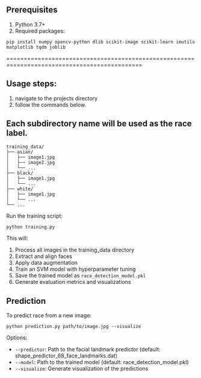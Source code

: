## Prerequisites

1. Python 3.7+
2. Required packages:

```pip install numpy opencv-python dlib scikit-image scikit-learn imutils matplotlib tqdm joblib```

=============================================================================================
## Usage steps:

1. navigate to the projects directory
2. follow the commands below.


## Each subdirectory name will be used as the race label.
```
training_data/
├── asian/
│   ├── image1.jpg
│   ├── image2.jpg
│   └── ...
├── black/
│   ├── image1.jpg
│   └── ...
├── white/
│   ├── image1.jpg
│   └── ...
└── ...
```

Run the training script:

```python training.py```


This will:
1. Process all images in the training_data directory
2. Extract and align faces
3. Apply data augmentation
4. Train an SVM model with hyperparameter tuning
5. Save the trained model as `race_detection_model.pkl`
6. Generate evaluation metrics and visualizations

## Prediction

To predict race from a new image:

```python prediction.py path/to/image.jpg --visualize```

Options:
- `--predictor`: Path to the facial landmark predictor (default: shape_predictor_68_face_landmarks.dat)
- `--model`: Path to the trained model (default: race_detection_model.pkl)
- `--visualize`: Generate visualization of the predictions






